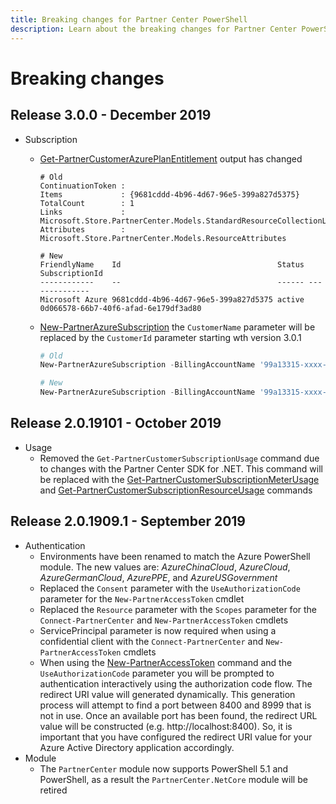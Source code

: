 ```yaml
---
title: Breaking changes for Partner Center PowerShell
description: Learn about the breaking changes for Partner Center PowerShell.
---
```


# Breaking changes

## Release 3.0.0 - December 2019

* Subscription
  * [Get-PartnerCustomerAzurePlanEntitlement](https://docs.microsoft.com/powershell/module/partnercenter/Get-PartnerCustomerAzurePlanEntitlement) output has changed

    ```output
    # Old
    ContinuationToken :
    Items             : {9681cddd-4b96-4d67-96e5-399a827d5375}
    TotalCount        : 1
    Links             : Microsoft.Store.PartnerCenter.Models.StandardResourceCollectionLinks
    Attributes        : Microsoft.Store.PartnerCenter.Models.ResourceAttributes

    # New
    FriendlyName    Id                                   Status SubscriptionId
    ------------    --                                   ------ --------------
    Microsoft Azure 9681cddd-4b96-4d67-96e5-399a827d5375 active 0d066578-66b7-40f6-afad-6e179df3ad80
    ```

  * [New-PartnerAzureSubscription](https://docs.microsoft.com/powershell/module/partnercenter/Neew-PartnerAzureSubscription) the `CustomerName` parameter will be replaced by the `CustomerId` parameter starting wth version 3.0.1

    ```powershell
    # Old
    New-PartnerAzureSubscription -BillingAccountName '99a13315-xxxx-xxxx-xxxx-xxxxxxxxxxxx:xxxxxxxx-xxxx-xxxx-xxxx-xxxxxxxxxxxx_xxxx-xx-xx' -CustomerName 'Contoso' -DisplayName 'Microsoft Azure'

    # New
    New-PartnerAzureSubscription -BillingAccountName '99a13315-xxxx-xxxx-xxxx-xxxxxxxxxxxx:xxxxxxxx-xxxx-xxxx-xxxx-xxxxxxxxxxxx_xxxx-xx-xx' -CustomerId '1e5a6ab0-e5ef-4f4e-a208-399e792b5ed4' -DisplayName 'Microsoft Azure'
    ```

## Release 2.0.19101 - October 2019

* Usage
  * Removed the `Get-PartnerCustomerSubscriptionUsage` command due to changes with the Partner Center SDK for .NET. This command will be replaced with the [Get-PartnerCustomerSubscriptionMeterUsage](https://docs.microsoft.com/powershell/module/partnercenter/Get-PartnerCustomerSubscriptionMeterUsage) and [Get-PartnerCustomerSubscriptionResourceUsage](https://docs.microsoft.com/powershell/module/partnercenter/Get-PartnerCustomerSubscriptionResourceUsage) commands

## Release 2.0.1909.1 - September 2019

* Authentication
  * Environments have been renamed to match the Azure PowerShell module. The new values are: *AzureChinaCloud*, *AzureCloud*, *AzureGermanCloud*, *AzurePPE*, and *AzureUSGovernment*
  * Replaced the `Consent` parameter with the `UseAuthorizationCode` parameter for the `New-PartnerAccessToken` cmdlet
  * Replaced the `Resource` parameter with the `Scopes` parameter for the `Connect-PartnerCenter` and `New-PartnerAccessToken` cmdlets
  * ServicePrincipal parameter is now required when using a confidential client with the `Connect-PartnerCenter` and `New-PartnerAccessToken` cmdlets
  * When using the [New-PartnerAccessToken](/powershell/module/partnercenter/new-partneraccesstoken) command and the `UseAuthorizationCode` parameter you will be prompted to authentication interactively using the authorization code flow. The redirect URI value will generated dynamically. This generation process will attempt to find a port between 8400 and 8999 that is not in use. Once an available port has been found, the redirect URL value will be constructed (e.g. http://localhost:8400). So, it is important that you have configured the redirect URI value for your Azure Active Directory application accordingly.
* Module
  * The `PartnerCenter` module now supports PowerShell 5.1 and PowerShell, as a result the `PartnerCenter.NetCore` module will be retired
